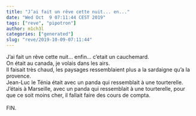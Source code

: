 ```yaml
---
title: "J’ai fait un rêve cette nuit... en..."
date: "Wed Oct  9 07:11:44 CEST 2019"
tags: ["reve", "pipotron"]
author: m1ch3l
categories: ["generated"]
slug: "reve/2019-10-09-07:11:44"
---
```


J’ai fait un rêve cette nuit... enfin... c’etait un cauchemard.<br>
On était au canada, je volais dans les airs.<br>
Il faisait très chaud, les paysages ressemblaient plus a la sardaigne qu’a la provence.<br>
Jean-Luc le Ténia était avec un panda qui ressemblait à une tourterelle.<br>
J’étais à Marseille, avec un panda qui ressemblait à une tourterelle, pour que ce soit moins cher, il fallait faire des cours de compta.<br>
<br>
FIN.<br>
<br>
